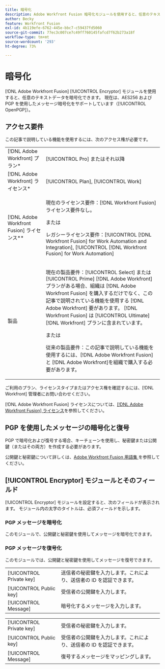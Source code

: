 ```yaml
---
title: 暗号化
description: Adobe Workfront Fusion 暗号化モジュールを使用すると、任意のテキストデータを暗号化できます。現在、AES256 と PGP（OpenPGP）を介したメッセージの暗号化をサポートしています。
author: Becky
feature: Workfront Fusion
exl-id: 4b119efe-6762-445e-bbc7-c59437fd5060
source-git-commit: 77ec3c007ce7c49ff760145fafcd7f62b273a18f
workflow-type: tm+mt
source-wordcount: '293'
ht-degree: 73%

---
```


# 暗号化

[!DNL Adobe Workfront Fusion] [!UICONTROL Encryptor] モジュールを使用すると、任意のテキストデータを暗号化できます。 現在は、AES256 および PGP を使用したメッセージ暗号化をサポートしています（[!UICONTROL OpenPGP]）。

## アクセス要件

この記事で説明している機能を使用するには、次のアクセス権が必要です。

<table style="table-layout:auto"> 
 <col> 
 <col> 
 <tbody> 
  <tr> 
   <td role="rowheader">[!DNL Adobe Workfront] プラン*</td>
  <td> <p>[!UICONTROL Pro] またはそれ以降</p> </td>
  </tr> 
  <tr data-mc-conditions=""> 
   <td role="rowheader">[!DNL Adobe Workfront] ライセンス*</td>
   <td> <p>[!UICONTROL Plan], [!UICONTROL Work]</p> </td> 
  </tr> 
  <tr> 
   <td role="rowheader">[!DNL Adobe Workfront Fusion] ライセンス**</td> 
   <td>
   <p>現在のライセンス要件：[!DNL Workfront Fusion] ライセンス要件なし。</p>
   <p>または</p>
   <p>レガシーライセンス要件：[!UICONTROL [!DNL Workfront Fusion] for Work Automation and Integration], [!UICONTROL [!DNL Workfront Fusion] for Work Automation]</p>
   </td> 
  </tr> 
  <tr> 
   <td role="rowheader">製品</td> 
   <td>
   <p>現在の製品要件：[!UICONTROL Select] または [!UICONTROL Prime] [!DNL Adobe Workfront] プランがある場合、組織は [!DNL Adobe Workfront Fusion] を購入するだけでなく、この記事で説明されている機能を使用する [!DNL Adobe Workfront] 要があります。 [!DNL Workfront Fusion] は [!UICONTROL Ultimate] [!DNL Workfront] プランに含まれています。</p>
   <p>または</p>
   <p>従来の製品要件：この記事で説明している機能を使用するには、[!DNL Adobe Workfront Fusion] と [!DNL Adobe Workfront]を組織で購入する必要があります。</p>
   </td> 
  </tr> 
 </tbody> 
</table>

ご利用のプラン、ライセンスタイプまたはアクセス権を確認するには、[!DNL Workfront] 管理者にお問い合わせください。

[!DNL Adobe Workfront Fusion] ライセンスについては、[[!DNL Adobe Workfront Fusion] ライセンス](/help/workfront-fusion/set-up-and-manage-workfront-fusion/licensing-operations-overview/license-automation-vs-integration.md)を参照してください。

## PGP を使用したメッセージの暗号化と復号

PGP で暗号化および復号する場合、キーチェーンを使用し、秘密鍵または公開鍵（またはその両方）を作成する必要があります。

公開鍵と秘密鍵について詳しくは、[Adobe Workfront Fusion 用語集 ](/help/workfront-fusion/get-started-with-fusion/understand-fusion/fusion-glossary.md) を参照してください。<!--For more information on keychains, see [Keys in [!DNL Adobe Workfront Fusion]]().-->

## [!UICONTROL Encryptor] モジュールとそのフィールド

[!UICONTROL Encryptor] モジュールを設定すると、次のフィールドが表示されます。 モジュール内の太字のタイトルは、必須フィールドを示します。

### PGP メッセージを暗号化

このモジュールで、公開鍵と秘密鍵を使用してメッセージを暗号化できます。

<table style="table-layout:auto">
    <tr>
        <td>[!UICONTROL Private key]</td>
        <td>送信者の秘密鍵を入力します。これにより、送信者の ID を認証できます。</td>
    </tr>
    <tr>
        <td>[!UICONTROL Public key]</td>
        <td>受信者の公開鍵を入力します。</td>
    </tr>
    <tr>
        <td>[!UICONTROL Message]</td>
        <td>暗号化するメッセージを入力します。</td>
    </tr>

### PGP メッセージを復号化

このモジュールでは、公開鍵と秘密鍵を使用してメッセージを復号できます。

<table style="table-layout:auto">
    <tr>
        <td>[!UICONTROL Private key]</td>
        <td>受信者の秘密鍵を入力します。</td>
    </tr>
    <tr>
        <td>[!UICONTROL Public key]</td>
        <td>受信者の公開鍵を入力します。これにより、送信者の ID を認証できます。</td>
    </tr>
    <tr>
        <td>[!UICONTROL Message]</td>
        <td>復号するメッセージをマッピングします。</td>
    </tr>
</table>
